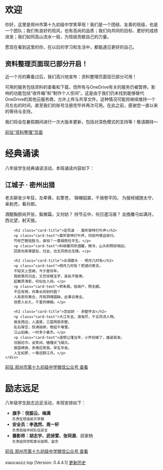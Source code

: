# 欢迎

你好，这里是郑州市第十九初级中学笑草班！我们是一个团结、友善的班级，也是一个团队；我们有良好的班风，也有高尚的品质；我们向共同的目标、更好的成绩进发；我们如同高山流水一般，为班级贡献自己的力量。

愿现在看到这里的你，在以后的学习和生活中，都能遇见更好的自己。

<div class="alert alert-success">
    <div>
        <h2 class="mb-3">资料整理页面现已部分开启！</h2>
        <p>近一个月的筹备过后，我们高兴地宣布：资料整理页面现已部分可用！</p>
        <p>可用的服务包括资料的查看和下载，但所有与OneDrive有关的服务仍被暂停。影响的功能包括“收件箱”和“制作个人空间”。这是由于我们仍未找到能够替代OneDrive的其他云服务商，允许上传与共享文件。这种情况可能将继续维持一个月左右的时间，直至我们的账号注册完毕并再次可用。在此之前，感谢您一直以来的等待与支持。</p>
        <p>我们将会在暑假期间进行一次大版本更新，包括对深色模式的支持等！敬请期待～</p>
        <div class="d-grid">
            <a class="btn btn-success" href="/其他/资料整理">前往“资料整理”页面</a>
        </div>
    </div>
</div>

# 经典诵读

<div class="mb-3" id="activityStatus_2"></div>
<script>
var date = new Date(2023, 3, 20, 16, 10);  // 设置活动开始时间
var endTime = new Date(2023, 3, 20, 18, 30); // 设置活动结束时间
var now = new Date();   // 获取当前时间

if (now < date) {
  document.getElementById("activityStatus_2").innerHTML = '<span class="badge bg-secondary">2023年4月20日｜活动准备中</span>';
} else if (now >= date && now <= endTime) {
  document.getElementById("activityStatus_2").innerHTML = '<span class="badge bg-success">2023年4月20日｜活动进行中</span>';
} else {
  document.getElementById("activityStatus_2").innerHTML = '<span class="badge bg-danger">2023年4月20日｜活动已结束</span>';
}
</script>

八年级学生经典诵读活动，本班诵读内容如下：

<div class="card">
    <div class="card-body">
        <h2 class="card-title">江城子 · 密州出猎</h2>
        <p class="card-text">老夫聊发少年狂，左牵黄，右擎苍，
        锦帽貂裘，千骑卷平冈。
        为报倾城随太守，亲射虎，看孙郎。</p>
        <p class="card-text">酒酣胸胆尚开张，鬓微霜，又何妨？
        持节云中，何日遣冯唐？
        会挽雕弓如满月，西北望，射天狼。</p>
        
        <h2 class="card-title">定风波 · 莫听穿林打叶声</h2>
        <p class="card-text">莫听穿林打叶声，何妨吟啸且徐行。
        竹杖芒鞋轻胜马，谁怕？一蓑烟雨任平生。</p>
        <p class="card-text">料峭春风吹酒醒，微冷，山头斜照却相迎。
        回首向来萧瑟处，归去，也无风雨也无晴。</p>
        
        <h2 class="card-title">水调歌头 · 明月几时有</h2>
        <p class="card-text">明月几时有？把酒问青天。
        不知天上宫阙，今夕是何年。
        我欲乘风归去，又恐琼楼玉宇，高处不胜寒。
        起舞弄清影，何似在人间。</p>
        <p class="card-text">转朱阁，低绮户，照无眠。
        不应有恨，何事长向别时圆？
        人有悲欢离合，月有阴晴圆缺，此事古难全。
        但愿人长久，千里共婵娟。</p>
        
        <h2 class="card-title">念奴娇 · 赤壁怀古</h2>
        <p class="card-text">大江东去，浪淘尽，千古风流人物。
        故垒西边，人道是，三国周郎赤壁。
        乱石穿空，惊涛拍岸，卷起千堆雪。
        江山如画，一时多少豪杰。</p>
        <p class="card-text">遥想公瑾当年，小乔初嫁了，雄姿英发。
        羽扇纶巾，谈笑间，樯橹灰飞烟灭。
        故国神游，多情应笑我，早生华发。
        人生如梦，一尊还酹江月。</p>
    </div>
</div>
<div class="d-grid mt-3">
    <a type="button" class="btn btn-primary btn-block" href="https://mp.weixin.qq.com/s/MlI9AYINiG9FJ7bXxvEajg">前往 郑州市第十九初级中学微信公众号 查看</a>
</div>

# 励志远足

<div class="mb-3" id="activityStatus"></div>
<script>
var date = new Date(2023, 3, 14, 7, 40);  // 设置活动开始时间
var endTime = new Date(2023, 3, 14, 16, 30); // 设置活动结束时间
var now = new Date();   // 获取当前时间

if (now < date) {
  document.getElementById("activityStatus").innerHTML = '<span class="badge bg-secondary">2023年4月14日｜活动准备中</span>';
} else if (now >= date && now <= endTime) {
  document.getElementById("activityStatus").innerHTML = '<span class="badge bg-success">2023年4月14日｜活动进行中</span>';
} else {
  document.getElementById("activityStatus").innerHTML = '<span class="badge bg-danger">2023年4月14日｜活动已结束</span>';
}
</script>

八年级学生励志远足活动，本班安排如下：

<ul class="list-group">
    <li class="list-group-item"><b>旗手：倪振云、梅满</b><br /><small class="text-secondary">负责在班级前方举旗</small></li>
    <li class="list-group-item"><b>安全员：李逸然、周一轩</b><br /><small class="text-secondary">负责班级中间队伍安全</small></li>
    <li class="list-group-item"><b>摄影师：胡志宇、武倬萱、张珂源</b>、邱家杨<br /><small class="text-secondary">负责给同学和家长拍照、留念</small></li>
</ul>
<div class="d-grid mt-3">
    <a type="button" class="btn btn-primary btn-block" href="https://mp.weixin.qq.com/s/Z-Stpz7b2-dCi0SHsX9l5w">前往 郑州市第十九初级中学微信公众号 查看</a>
</div>

<br />
<span style="text-indent: 0;" class="badge bg-secondary">xiaocaozz.top [Version: 0.4.4.1] <a href="/roots/history" class="text-info">更新历史</a></span>
<br />

